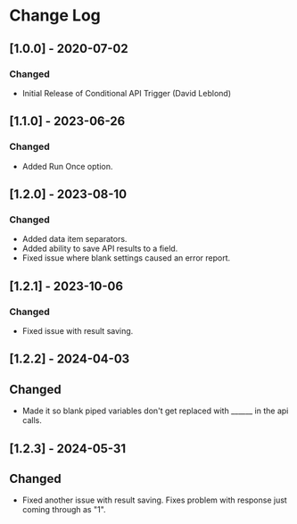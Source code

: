 # Change Log

## [1.0.0] - 2020-07-02
### Changed
- Initial Release of Conditional API Trigger (David Leblond)

## [1.1.0] - 2023-06-26  
### Changed  
- Added Run Once option.  

## [1.2.0] - 2023-08-10  
### Changed
- Added data item separators.  
- Added ability to save API results to a field.  
- Fixed issue where blank settings caused an error report.  

## [1.2.1] - 2023-10-06  
### Changed
- Fixed issue with result saving.  

## [1.2.2] - 2024-04-03  
## Changed  
- Made it so blank piped variables don't get replaced with ______ in the api calls.  

## [1.2.3] - 2024-05-31  
## Changed  
- Fixed another issue with result saving.  Fixes problem with response just coming through as "1".  